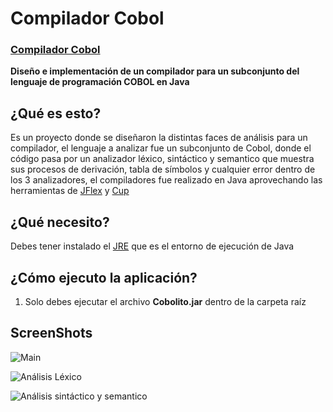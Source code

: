 # Compilador Cobol

### [Compilador Cobol](http://spantons.github.io/Compilador-Cobol)

**Diseño e implementación de un compilador para un subconjunto del lenguaje de programación COBOL en Java**

## ¿Qué es esto?
Es un proyecto donde se diseñaron la distintas faces de análisis para un compilador, el lenguaje a analizar fue un subconjunto de Cobol, donde el código pasa por un analizador léxico, sintáctico y semantico que muestra sus procesos de derivación, tabla de símbolos y cualquier error dentro de los 3 analizadores, el compiladores fue realizado en Java aprovechando las herramientas de [JFlex](http://jflex.de/) y [Cup](http://www.cs.princeton.edu/~appel/modern/java/CUP/)

## ¿Qué necesito?
Debes tener instalado el [JRE](http://www.java.com/es/download/) que es el entorno de ejecución de Java

## ¿Cómo ejecuto la aplicación?
 1. Solo debes ejecutar el archivo **Cobolito.jar** dentro de la carpeta raíz 

## ScreenShots
![Main](https://dl.dropbox.com/s/l7zxxomi81ibsot/Captura%20de%20pantalla%202013-10-23%20a%20la%28s%29%2023.59.20.png)

![Análisis Léxico](https://dl.dropbox.com/s/z2nag0ln9d0w5jw/Captura%20de%20pantalla%202013-10-24%20a%20la%28s%29%2000.01.09.png)

![Análisis sintáctico y semantico](https://dl.dropbox.com/s/3bzmtjh6yhvc0tq/Captura%20de%20pantalla%202013-10-24%20a%20la%28s%29%2000.00.54.png)
